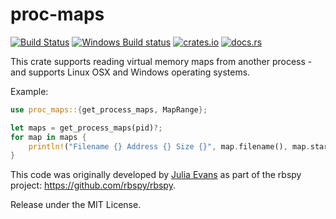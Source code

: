 proc-maps
=========
[![Build Status](https://travis-ci.org/rbspy/proc-maps.svg?branch=master)](https://travis-ci.org/rbspy/proc-maps)
[![Windows Build status](https://ci.appveyor.com/api/projects/status/ga754jgewu4u1v6m?svg=true)](https://ci.appveyor.com/project/benfred/proc-maps-wugxn)
[![crates.io](https://img.shields.io/crates/v/proc-maps.svg)](https://crates.io/crates/proc-maps)
[![docs.rs](https://docs.rs/proc-maps/badge.svg)](https://docs.rs/proc-maps)

This crate supports reading virtual memory maps from another process - and supports
Linux OSX and Windows operating systems.

Example:

``` rust
use proc_maps::{get_process_maps, MapRange};

let maps = get_process_maps(pid)?;
for map in maps {
    println!("Filename {} Address {} Size {}", map.filename(), map.start(), map.size());
}

```

This code was originally developed by [Julia Evans](https://github.com/jvns) as part of the rbspy project: https://github.com/rbspy/rbspy.

Release under the MIT License.
